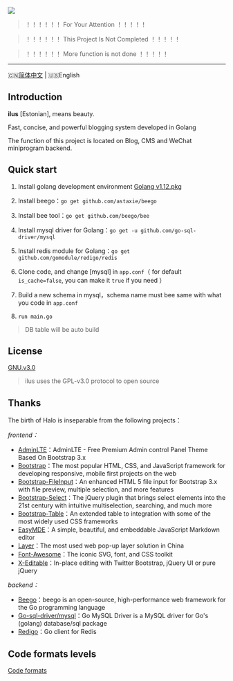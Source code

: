 ![](http://image.igerm.cn/img/20190325095035.png)

> ！！！！！！ For Your Attention  ！！！！！

> ！！！！！！ This Project Is Not Completed  ！！！！！

> ！！！！！！ More function is not done  ！！！！！

------------------------------
🇨🇳[简体中文](README.md) | 🇺🇸English

## Introduction

**ilus** [Estonian], means beauty. 

Fast, concise, and powerful blogging system developed in Golang

The function of this project is located on Blog, CMS and WeChat miniprogram backend. 

## Quick start

1. Install golang development environment [Golang v1.12.pkg](https://dl.google.com/go/go1.12.darwin-amd64.pkg)

2. Install beego：`go get github.com/astaxie/beego`

3. Install bee tool：`go get github.com/beego/bee`

4. Install mysql driver for Golang：`go get -u github.com/go-sql-driver/mysql`

5. Install redis module for Golang：`go get github.com/gomodule/redigo/redis`

6. Clone code, and change [mysql] in `app.conf`（ for default `is_cache=false`, you can make it `true` if you need ）

7. Build a new schema in mysql，schema name must bee same with what you code in `app.conf`

8. `run main.go`

>DB table will be auto build

## License

[GNU.v3.0](https://github.com/wellmoonloft/ilus/blob/master/LICENSE)

> ilus uses the GPL-v3.0 protocol to open source

## Thanks

The birth of Halo is inseparable from the following projects：

*frontend：*

- [AdminLTE](https://github.com/ColorlibHQ/AdminLTE)：AdminLTE - Free Premium Admin control Panel Theme Based On Bootstrap 3.x
- [Bootstrap](https://github.com/twbs/bootstrap)：The most popular HTML, CSS, and JavaScript framework for developing responsive, mobile first projects on the web
- [Bootstrap-FileInput](https://github.com/kartik-v/bootstrap-fileinput)：An enhanced HTML 5 file input for Bootstrap 3.x with file preview, multiple selection, and more features
- [Bootstrap-Select](https://github.com/snapappointments/bootstrap-select)：The jQuery plugin that brings select elements into the 21st century with intuitive multiselection, searching, and much more
- [Bootstrap-Table](https://github.com/wenzhixin/bootstrap-table)：An extended table to integration with some of the most widely used CSS frameworks
- [EasyMDE](https://github.com/Ionaru/easy-markdown-editor)：A simple, beautiful, and embeddable JavaScript Markdown editor
- [Layer](https://github.com/sentsin/layer)：The most used web pop-up layer solution in China 
- [Font-Awesome](https://github.com/FortAwesome/Font-Awesome)：The iconic SVG, font, and CSS toolkit
- [X-Editable](https://github.com/vitalets/x-editable)：In-place editing with Twitter Bootstrap, jQuery UI or pure jQuery


*backend：*

- [Beego](https://github.com/astaxie/beego)：beego is an open-source, high-performance web framework for the Go programming language 
- [Go-sql-driver/mysql](https://github.com/go-sql-driver/mysql)：Go MySQL Driver is a MySQL driver for Go's (golang) database/sql package
- [Redigo](https://github.com/gomodule/redigo)：Go client for Redis

## Code formats levels
[Code formats](https://goreportcard.com/report/github.com/wellmoonloft/ilus)


